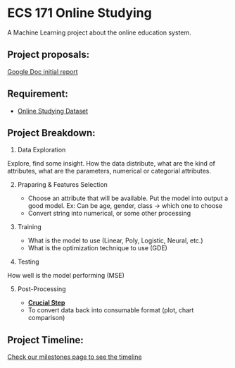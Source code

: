 # ECS 171 Online Studying
A Machine Learning project about the online education system.

## Project proposals:
[Google Doc initial report](
https://docs.google.com/document/d/1zDExrRJAhWO2K9hIyktmuR7PUOF_EqtLiSvZsmc4im4/edit?usp=sharing)

## Requirement:
- [Online Studying Dataset](https://www.kaggle.com/datasets/sujaradha/online-education-system-review)

## Project Breakdown:
1) Data Exploration

Explore, find some insight. How the data distribute, what are the kind of attributes, what are the parameters, numerical or categorial attributes.

2) Praparing & Features Selection
    - Choose an attribute that will be available. Put the model into output a good model.
    Ex: Can be age, gender, class -> which one to choose
    - Convert string into numerical, or some other processing

3) Training

    - What is the model to use (Linear, Poly, Logistic, Neural, etc.)
    - What is the optimization technique to use (GDE)
4) Testing

How well is the model performing (MSE)

5) Post-Processing

    - **<u>Crucial Step</u>**
    - To convert data back into consumable format (plot, chart comparison)

## Project Timeline:
[Check our milestones page to see the timeline](https://github.com/ECS-171-Divorce-Team/ECS-177-Divorce-Prediction/milestones)
